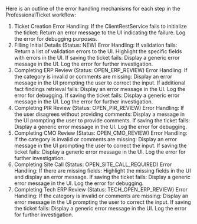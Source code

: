 Here is an outline of the error handling mechanisms for each step in the ProfessionalTicket workflow:
1. Ticket Creation
   Error Handling:
   If the ClientRestService fails to initialize the ticket:
   Return an error message to the UI indicating the failure.
   Log the error for debugging purposes.
2. Filling Initial Details (Status: NEW)
   Error Handling:
   If validation fails:
   Return a list of validation errors to the UI.
   Highlight the specific fields with errors in the UI.
   If saving the ticket fails:
   Display a generic error message in the UI.
   Log the error for further investigation.
3. Completing ERP Review (Status: OPEN_ERP_REVIEW)
   Error Handling:
   If the category is invalid or comments are missing:
   Display an error message in the UI prompting the user to correct the input.
   If additional fact findings retrieval fails:
   Display an error message in the UI.
   Log the error for debugging.
   If saving the ticket fails:
   Display a generic error message in the UI.
   Log the error for further investigation.
4. Completing PIR Review (Status: OPEN_PIR_REVIEW)
   Error Handling:
   If the user disagrees without providing comments:
   Display a message in the UI prompting the user to provide comments.
   If saving the ticket fails:
   Display a generic error message in the UI.
   Log the error for debugging.
5. Completing CMO Review (Status: OPEN_CMO_REVIEW)
   Error Handling:
   If the category is invalid or comments are missing:
   Display an error message in the UI prompting the user to correct the input.
   If saving the ticket fails:
   Display a generic error message in the UI.
   Log the error for further investigation.
6. Completing Site Call (Status: OPEN_SITE_CALL_REQUIRED)
   Error Handling:
   If there are missing fields:
   Highlight the missing fields in the UI and display an error message.
   If saving the ticket fails:
   Display a generic error message in the UI.
   Log the error for debugging.
7. Completing Tech ERP Review (Status: TECH_OPEN_ERP_REVIEW)
   Error Handling:
   If the category is invalid or comments are missing:
   Display an error message in the UI prompting the user to correct the input.
   If saving the ticket fails:
   Display a generic error message in the UI.
   Log the error for further investigation.